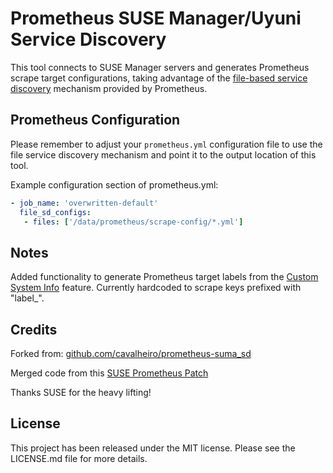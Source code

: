 # Prometheus SUSE Manager/Uyuni Service Discovery

This tool connects to SUSE Manager servers and generates Prometheus scrape target configurations, taking advantage of the [file-based service discovery](https://prometheus.io/docs/prometheus/latest/configuration/configuration/#file_sd_config) mechanism provided by Prometheus.

## Prometheus Configuration

Please remember to adjust your `prometheus.yml` configuration file to use the file service discovery mechanism and point it to the output location of this tool.

Example configuration section of prometheus.yml:
```yaml
- job_name: 'overwritten-default'
  file_sd_configs:
   - files: ['/data/prometheus/scrape-config/*.yml']
```
## Notes
Added functionality to generate Prometheus target labels from the [Custom System Info](https://www.uyuni-project.org/uyuni-docs/uyuni/reference/systems/custom-system-info.html) feature. Currently hardcoded to scrape keys prefixed with "label_".

## Credits
Forked from: [github.com/cavalheiro/prometheus-suma_sd](https://github.com/cavalheiro/prometheus-suma_sd)

Merged code from this [SUSE Prometheus Patch](https://github.com/bmwiedemann/openSUSE/blob/2646c9ed431d58c9332af97c9283d4bdf304d705/packages/g/golang-github-prometheus-prometheus/0003-Add-Uyuni-service-discovery.patch)

Thanks SUSE for the heavy lifting!

## License

This project has been released under the MIT license. Please see the LICENSE.md file for more details.
